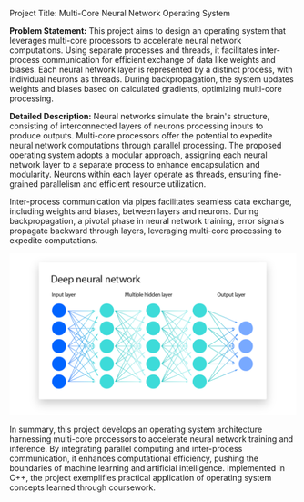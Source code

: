Project Title: Multi-Core Neural Network Operating System

**Problem Statement:**
This project aims to design an operating system that leverages multi-core processors to accelerate neural network computations. Using separate processes and threads, it facilitates inter-process communication for efficient exchange of data like weights and biases. Each neural network layer is represented by a distinct process, with individual neurons as threads. During backpropagation, the system updates weights and biases based on calculated gradients, optimizing multi-core processing.

**Detailed Description:**
Neural networks simulate the brain's structure, consisting of interconnected layers of neurons processing inputs to produce outputs. Multi-core processors offer the potential to expedite neural network computations through parallel processing. The proposed operating system adopts a modular approach, assigning each neural network layer to a separate process to enhance encapsulation and modularity. Neurons within each layer operate as threads, ensuring fine-grained parallelism and efficient resource utilization.

Inter-process communication via pipes facilitates seamless data exchange, including weights and biases, between layers and neurons. During backpropagation, a pivotal phase in neural network training, error signals propagate backward through layers, leveraging multi-core processing to expedite computations. 

![Image Alt text](/images/ICLH_Diagram_Batch_01_03-DeepNeuralNetwork.png "Neural Network")

In summary, this project develops an operating system architecture harnessing multi-core processors to accelerate neural network training and inference. By integrating parallel computing and inter-process communication, it enhances computational efficiency, pushing the boundaries of machine learning and artificial intelligence. Implemented in C++, the project exemplifies practical application of operating system concepts learned through coursework.
